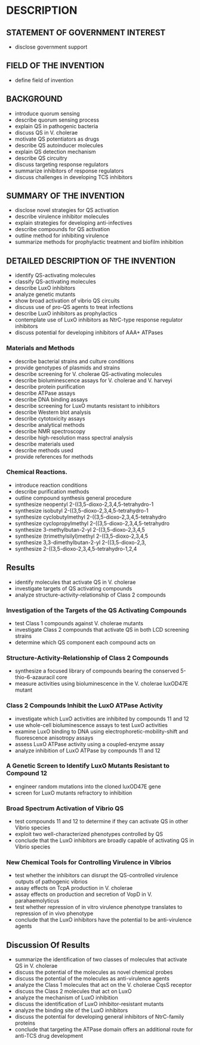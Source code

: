 # DESCRIPTION

## STATEMENT OF GOVERNMENT INTEREST

- disclose government support

## FIELD OF THE INVENTION

- define field of invention

## BACKGROUND

- introduce quorum sensing
- describe quorum sensing process
- explain QS in pathogenic bacteria
- discuss QS in V. cholerae
- motivate QS potentiators as drugs
- describe QS autoinducer molecules
- explain QS detection mechanism
- describe QS circuitry
- discuss targeting response regulators
- summarize inhibitors of response regulators
- discuss challenges in developing TCS inhibitors

## SUMMARY OF THE INVENTION

- disclose novel strategies for QS activation
- describe virulence inhibitor molecules
- explain strategies for developing anti-infectives
- describe compounds for QS activation
- outline method for inhibiting virulence
- summarize methods for prophylactic treatment and biofilm inhibition

## DETAILED DESCRIPTION OF THE INVENTION

- identify QS-activating molecules
- classify QS-activating molecules
- describe LuxO inhibitors
- analyze genetic mutants
- show broad activation of vibrio QS circuits
- discuss use of pro-QS agents to treat infections
- describe LuxO inhibitors as prophylactics
- contemplate use of LuxO inhibitors as NtrC-type response regulator inhibitors
- discuss potential for developing inhibitors of AAA+ ATPases

### Materials and Methods

- describe bacterial strains and culture conditions
- provide genotypes of plasmids and strains
- describe screening for V. cholerae QS-activating molecules
- describe bioluminescence assays for V. cholerae and V. harveyi
- describe protein purification
- describe ATPase assays
- describe DNA binding assays
- describe screening for LuxO mutants resistant to inhibitors
- describe Western blot analysis
- describe cytotoxicity assays
- describe analytical methods
- describe NMR spectroscopy
- describe high-resolution mass spectral analysis
- describe materials used
- describe methods used
- provide references for methods

### Chemical Reactions.

- introduce reaction conditions
- describe purification methods
- outline compound synthesis general procedure
- synthesize neopentyl 2-((3,5-dioxo-2,3,4,5-tetrahydro-1
- synthesize isobutyl 2-((3,5-dioxo-2,3,4,5-tetrahydro-1
- synthesize cyclobutylmethyl 2-((3,5-dioxo-2,3,4,5-tetrahydro
- synthesize cyclopropylmethyl 2-((3,5-dioxo-2,3,4,5-tetrahydro
- synthesize 3-methylbutan-2-yl 2-((3,5-dioxo-2,3,4,5
- synthesize (trimethylsilyl)methyl 2-((3,5-dioxo-2,3,4,5
- synthesize 3,3-dimethylbutan-2-yl 2-((3,5-dioxo-2,3,
- synthesize 2-((3,5-dioxo-2,3,4,5-tetrahydro-1,2,4

## Results

- identify molecules that activate QS in V. cholerae
- investigate targets of QS activating compounds
- analyze structure-activity-relationship of Class 2 compounds

### Investigation of the Targets of the QS Activating Compounds

- test Class 1 compounds against V. cholerae mutants
- investigate Class 2 compounds that activate QS in both LCD screening strains
- determine which QS component each compound acts on

### Structure-Activity-Relationship of Class 2 Compounds

- synthesize a focused library of compounds bearing the conserved 5-thio-6-azauracil core
- measure activities using bioluminescence in the V. cholerae luxOD47E mutant

### Class 2 Compounds Inhibit the LuxO ATPase Activity

- investigate which LuxO activities are inhibited by compounds 11 and 12
- use whole-cell bioluminescence assays to test LuxO activities
- examine LuxO binding to DNA using electrophoretic-mobility-shift and fluorescence anisotropy assays
- assess LuxO ATPase activity using a coupled-enzyme assay
- analyze inhibition of LuxO ATPase by compounds 11 and 12

### A Genetic Screen to Identify LuxO Mutants Resistant to Compound 12

- engineer random mutations into the cloned luxOD47E gene
- screen for LuxO mutants refractory to inhibition

### Broad Spectrum Activation of Vibrio QS

- test compounds 11 and 12 to determine if they can activate QS in other Vibrio species
- exploit two well-characterized phenotypes controlled by QS
- conclude that the LuxO inhibitors are broadly capable of activating QS in Vibrio species

### New Chemical Tools for Controlling Virulence in Vibrios

- test whether the inhibitors can disrupt the QS-controlled virulence outputs of pathogenic vibrios
- assay effects on TcpA production in V. cholerae
- assay effects on production and secretion of VopD in V. parahaemolyticus
- test whether repression of in vitro virulence phenotype translates to repression of in vivo phenotype
- conclude that the LuxO inhibitors have the potential to be anti-virulence agents

## Discussion Of Results

- summarize the identification of two classes of molecules that activate QS in V. cholerae
- discuss the potential of the molecules as novel chemical probes
- discuss the potential of the molecules as anti-virulence agents
- analyze the Class 1 molecules that act on the V. cholerae CqsS receptor
- discuss the Class 2 molecules that act on LuxO
- analyze the mechanism of LuxO inhibition
- discuss the identification of LuxO inhibitor-resistant mutants
- analyze the binding site of the LuxO inhibitors
- discuss the potential for developing general inhibitors of NtrC-family proteins
- conclude that targeting the ATPase domain offers an additional route for anti-TCS drug development

